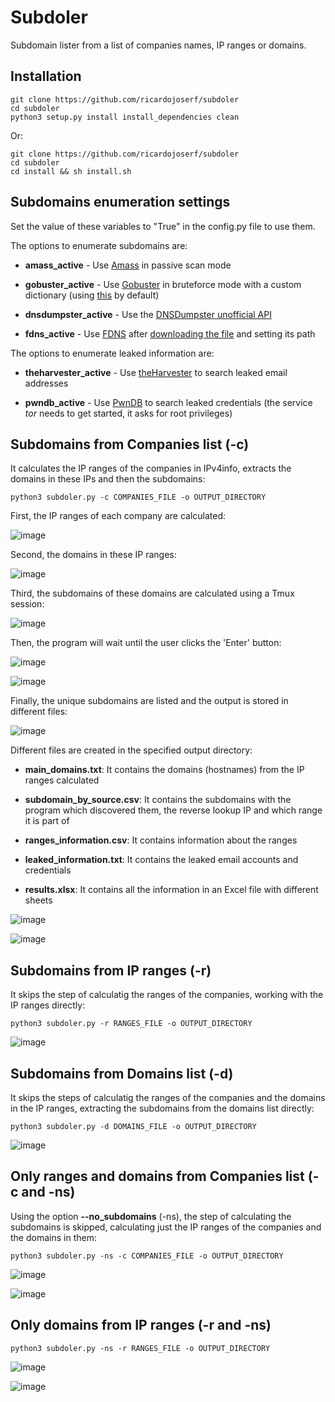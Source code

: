 # Subdoler

Subdomain lister from a list of companies names, IP ranges or domains. 


## Installation

```
git clone https://github.com/ricardojoserf/subdoler
cd subdoler
python3 setup.py install install_dependencies clean
```

Or:
```
git clone https://github.com/ricardojoserf/subdoler
cd subdoler
cd install && sh install.sh
```


## Subdomains enumeration settings

Set the value of these variables to "True" in the config.py file to use them. 

The options to enumerate subdomains are:

- **amass_active** - Use [Amass](https://github.com/OWASP/Amass) in passive scan mode

- **gobuster_active** - Use [Gobuster](https://github.com/OJ/gobuster) in bruteforce mode with a custom dictionary (using [this](https://github.com/danielmiessler/SecLists) by default)

- **dnsdumpster_active** - Use the [DNSDumpster unofficial API](https://github.com/PaulSec/API-dnsdumpster.com)

- **fdns_active** - Use [FDNS](https://opendata.rapid7.com/sonar.fdns_v2/) after [downloading the file](https://opendata.rapid7.com/sonar.fdns_v2/) and setting its path

The options to enumerate leaked information are:

- **theharvester_active** - Use [theHarvester](https://github.com/laramies/theHarvester) to search leaked email addresses

- **pwndb_active** - Use [PwnDB](https://github.com/davidtavarez/pwndb) to search leaked credentials (the service *tor* needs to get started, it asks for root privileges)



## Subdomains from Companies list **(-c)**

It calculates the IP ranges of the companies in IPv4info, extracts the domains in these IPs and then the subdomains: 

```
python3 subdoler.py -c COMPANIES_FILE -o OUTPUT_DIRECTORY 
```

First, the IP ranges of each company are calculated:

![image](images/image0.jpg)

Second, the domains in these IP ranges:

![image](images/image1.jpg)

Third, the subdomains of these domains are calculated using a Tmux session:

![image](images/image2.jpg)

Then, the program will wait until the user clicks the 'Enter' button:

![image](images/image2_5.jpg)


![image](images/image2_8.jpg)


Finally, the unique subdomains are listed and the output is stored in different files:

![image](images/image3.jpg)

Different files are created in the specified output directory:

- **main_domains.txt**: It contains the domains (hostnames) from the IP ranges calculated

- **subdomain_by_source.csv**: It contains the subdomains with the program which discovered them, the reverse lookup IP and which range it is part of

- **ranges_information.csv**: It contains information about the ranges

- **leaked_information.txt**: It contains the leaked email accounts and credentials

- **results.xlsx**: It contains all the information in an Excel file with different sheets


![image](images/image3_5.jpg)

![image](images/image5.jpg)



## Subdomains from IP ranges **(-r)**


It skips the step of calculatig the ranges of the companies, working with the IP ranges directly:

```
python3 subdoler.py -r RANGES_FILE -o OUTPUT_DIRECTORY 
```

![image](images/image7.jpg)



## Subdomains from Domains list **(-d)**


It skips the steps of calculatig the ranges of the companies and the domains in the IP ranges, extracting the subdomains from the domains list directly:

```
python3 subdoler.py -d DOMAINS_FILE -o OUTPUT_DIRECTORY 
```

![image](images/image8.jpg)



## Only ranges and domains from Companies list (**-c** and **-ns**)

Using the option **--no_subdomains** (-ns), the step of calculating the subdomains is skipped, calculating just the IP ranges of the companies and the domains in them:

```
python3 subdoler.py -ns -c COMPANIES_FILE -o OUTPUT_DIRECTORY
```

![image](images/image9.jpg)

![image](images/image10.jpg)



## Only domains from IP ranges (**-r** and **-ns**)

```
python3 subdoler.py -ns -r RANGES_FILE -o OUTPUT_DIRECTORY 
```

![image](images/image11.jpg)

![image](images/image12.jpg)